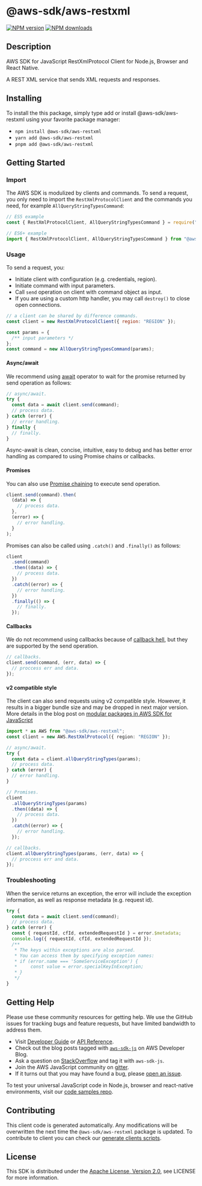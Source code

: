 # @aws-sdk/aws-restxml

[![NPM version](https://img.shields.io/npm/v/@aws-sdk/aws-restxml/latest.svg)](https://www.npmjs.com/package/@aws-sdk/aws-restxml)
[![NPM downloads](https://img.shields.io/npm/dm/@aws-sdk/aws-restxml.svg)](https://www.npmjs.com/package/@aws-sdk/aws-restxml)

## Description

AWS SDK for JavaScript RestXmlProtocol Client for Node.js, Browser and React Native.

A REST XML service that sends XML requests and responses.

## Installing

To install the this package, simply type add or install @aws-sdk/aws-restxml
using your favorite package manager:

- `npm install @aws-sdk/aws-restxml`
- `yarn add @aws-sdk/aws-restxml`
- `pnpm add @aws-sdk/aws-restxml`

## Getting Started

### Import

The AWS SDK is modulized by clients and commands.
To send a request, you only need to import the `RestXmlProtocolClient` and
the commands you need, for example `AllQueryStringTypesCommand`:

```js
// ES5 example
const { RestXmlProtocolClient, AllQueryStringTypesCommand } = require("@aws-sdk/aws-restxml");
```

```ts
// ES6+ example
import { RestXmlProtocolClient, AllQueryStringTypesCommand } from "@aws-sdk/aws-restxml";
```

### Usage

To send a request, you:

- Initiate client with configuration (e.g. credentials, region).
- Initiate command with input parameters.
- Call `send` operation on client with command object as input.
- If you are using a custom http handler, you may call `destroy()` to close open connections.

```js
// a client can be shared by difference commands.
const client = new RestXmlProtocolClient({ region: "REGION" });

const params = {
  /** input parameters */
};
const command = new AllQueryStringTypesCommand(params);
```

#### Async/await

We recommend using [await](https://developer.mozilla.org/en-US/docs/Web/JavaScript/Reference/Operators/await)
operator to wait for the promise returned by send operation as follows:

```js
// async/await.
try {
  const data = await client.send(command);
  // process data.
} catch (error) {
  // error handling.
} finally {
  // finally.
}
```

Async-await is clean, concise, intuitive, easy to debug and has better error handling
as compared to using Promise chains or callbacks.

#### Promises

You can also use [Promise chaining](https://developer.mozilla.org/en-US/docs/Web/JavaScript/Guide/Using_promises#chaining)
to execute send operation.

```js
client.send(command).then(
  (data) => {
    // process data.
  },
  (error) => {
    // error handling.
  }
);
```

Promises can also be called using `.catch()` and `.finally()` as follows:

```js
client
  .send(command)
  .then((data) => {
    // process data.
  })
  .catch((error) => {
    // error handling.
  })
  .finally(() => {
    // finally.
  });
```

#### Callbacks

We do not recommend using callbacks because of [callback hell](http://callbackhell.com/),
but they are supported by the send operation.

```js
// callbacks.
client.send(command, (err, data) => {
  // proccess err and data.
});
```

#### v2 compatible style

The client can also send requests using v2 compatible style.
However, it results in a bigger bundle size and may be dropped in next major version. More details in the blog post
on [modular packages in AWS SDK for JavaScript](https://aws.amazon.com/blogs/developer/modular-packages-in-aws-sdk-for-javascript/)

```ts
import * as AWS from "@aws-sdk/aws-restxml";
const client = new AWS.RestXmlProtocol({ region: "REGION" });

// async/await.
try {
  const data = client.allQueryStringTypes(params);
  // process data.
} catch (error) {
  // error handling.
}

// Promises.
client
  .allQueryStringTypes(params)
  .then((data) => {
    // process data.
  })
  .catch((error) => {
    // error handling.
  });

// callbacks.
client.allQueryStringTypes(params, (err, data) => {
  // proccess err and data.
});
```

### Troubleshooting

When the service returns an exception, the error will include the exception information,
as well as response metadata (e.g. request id).

```js
try {
  const data = await client.send(command);
  // process data.
} catch (error) {
  const { requestId, cfId, extendedRequestId } = error.$metadata;
  console.log({ requestId, cfId, extendedRequestId });
  /**
   * The keys within exceptions are also parsed.
   * You can access them by specifying exception names:
   * if (error.name === 'SomeServiceException') {
   *     const value = error.specialKeyInException;
   * }
   */
}
```

## Getting Help

Please use these community resources for getting help.
We use the GitHub issues for tracking bugs and feature requests, but have limited bandwidth to address them.

- Visit [Developer Guide](https://docs.aws.amazon.com/sdk-for-javascript/v3/developer-guide/welcome.html)
  or [API Reference](https://docs.aws.amazon.com/AWSJavaScriptSDK/v3/latest/index.html).
- Check out the blog posts tagged with [`aws-sdk-js`](https://aws.amazon.com/blogs/developer/tag/aws-sdk-js/)
  on AWS Developer Blog.
- Ask a question on [StackOverflow](https://stackoverflow.com/questions/tagged/aws-sdk-js) and tag it with `aws-sdk-js`.
- Join the AWS JavaScript community on [gitter](https://gitter.im/aws/aws-sdk-js-v3).
- If it turns out that you may have found a bug, please [open an issue](https://github.com/aws/aws-sdk-js-v3/issues/new/choose).

To test your universal JavaScript code in Node.js, browser and react-native environments,
visit our [code samples repo](https://github.com/aws-samples/aws-sdk-js-tests).

## Contributing

This client code is generated automatically. Any modifications will be overwritten the next time the `@aws-sdk/aws-restxml` package is updated.
To contribute to client you can check our [generate clients scripts](https://github.com/aws/aws-sdk-js-v3/tree/master/scripts/generate-clients).

## License

This SDK is distributed under the
[Apache License, Version 2.0](http://www.apache.org/licenses/LICENSE-2.0),
see LICENSE for more information.
